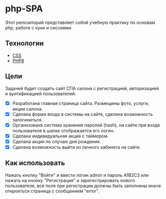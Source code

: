 # php-SPA

Этот репозиторий представляет собой учебную практику по основам php, работе с куки и сессиями.
## Технологии
- [CSS](https://www.w3.org/Style/CSS/Overview.en.html)
- [PHP8](https://www.php.net/)
## Цели
Задачей будет создать сайт СПА салона с регистрацией, авторизацией и аунтификацией пользователей.

- [x] Разработана главная страница сайта. Размещены фото, услуги, акции салона.
- [x] Сделана форма входа в системы на сайте, сделана возможность залогиниться.
- [x] Организована система хранения паролей (hash), на сайте при входе пользователя в шапке отображается его логин.
- [x] Сделана индивидуальная акция с таймером.
- [x] Сделана акция по случаю дня рождения.
- [x] Сделана возможность выйти из личного кабинета на сайте.
## Как использовать
Нажать кнопку "Войти" и ввести логин admin и пароль A1B2C3 или нажать на кнопку "Регистрация" и зарегестрировать нового пользователя, все поля при регистрации должны быть заполнены иначе откроеться страница с сообщением "error".